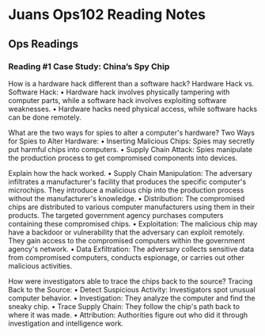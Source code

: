 # Juans Ops102 Reading Notes

## Ops Readings

### Reading #1 Case Study: China’s Spy Chip

How is a hardware hack different than a software hack?
Hardware Hack vs. Software Hack:
•	Hardware hack involves physically tampering with computer parts, while a software hack involves exploiting software weaknesses.
•	Hardware hacks need physical access, while software hacks can be done remotely.

What are the two ways for spies to alter a computer's hardware?
Two Ways for Spies to Alter Hardware:
•	Inserting Malicious Chips: Spies may secretly put harmful chips into computers.
•	Supply Chain Attack: Spies manipulate the production process to get compromised components into devices.

Explain how the hack worked.
•	Supply Chain Manipulation: The adversary infiltrates a manufacturer's facility that produces the specific computer's microchips. They introduce a malicious chip into the production process without the manufacturer's knowledge.
•	Distribution: The compromised chips are distributed to various computer manufacturers using them in their products. The targeted government agency purchases computers containing these compromised chips.
•	Exploitation: The malicious chip may have a backdoor or vulnerability that the adversary can exploit remotely. They gain access to the compromised computers within the government agency's network.
•	Data Exfiltration: The adversary collects sensitive data from compromised computers, conducts espionage, or carries out other malicious activities.

How were investigators able to trace the chips back to the source?
Tracing Back to the Source:
•	Detect Suspicious Activity: Investigators spot unusual computer behavior.
•	Investigation: They analyze the computer and find the sneaky chip.
•	Trace Supply Chain: They follow the chip's path back to where it was made.
•	Attribution: Authorities figure out who did it through investigation and intelligence work.






